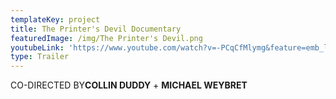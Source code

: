 ```yaml
---
templateKey: project
title: The Printer's Devil Documentary
featuredImage: /img/The Printer's Devil.png
youtubeLink: 'https://www.youtube.com/watch?v=-PCqCfMlymg&feature=emb_logo'
type: Trailer
---
```

CO-DIRECTED BY**COLLIN DUDDY** + **MICHAEL WEYBRET**
